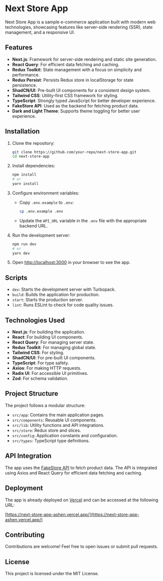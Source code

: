 # Next Store App

Next Store App is a sample e-commerce application built with modern web technologies, showcasing features like server-side rendering (SSR), state management, and a responsive UI.

## Features

- **Next.js**: Framework for server-side rendering and static site generation.
- **React Query**: For efficient data fetching and caching.
- **Redux Toolkit**: State management with a focus on simplicity and performance.
- **Redux Persist**: Persists Redux store in localStorage for state persistence.
- **ShadCN/UI**: Pre-built UI components for a consistent design system.
- **Tailwind CSS**: Utility-first CSS framework for styling.
- **TypeScript**: Strongly typed JavaScript for better developer experience.
- **FakeStore API**: Used as the backend for fetching product data.
- **Dark and Light Theme**: Supports theme toggling for better user experience.

## Installation

1. Clone the repository:
   ```bash
   git clone https://github.com/your-repo/next-store-app.git
   cd next-store-app
   ```

2. Install dependencies:
   ```bash
   npm install
   # or
   yarn install
   ```

3. Configure environment variables:
   - Copy `.env.example` to `.env`:
     ```bash
     cp .env.example .env
     ```
   - Update the `API_URL` variable in the `.env` file with the appropriate backend URL.

4. Run the development server:
   ```bash
   npm run dev
   # or
   yarn dev
   ```

5. Open [http://localhost:3000](http://localhost:3000) in your browser to see the app.

## Scripts

- `dev`: Starts the development server with Turbopack.
- `build`: Builds the application for production.
- `start`: Starts the production server.
- `lint`: Runs ESLint to check for code quality issues.

## Technologies Used

- **Next.js**: For building the application.
- **React**: For building UI components.
- **React Query**: For managing server state.
- **Redux Toolkit**: For managing global state.
- **Tailwind CSS**: For styling.
- **ShadCN/UI**: For pre-built UI components.
- **TypeScript**: For type safety.
- **Axios**: For making HTTP requests.
- **Radix UI**: For accessible UI primitives.
- **Zod**: For schema validation.

## Project Structure

The project follows a modular structure:

- `src/app`: Contains the main application pages.
- `src/components`: Reusable UI components.
- `src/lib`: Utility functions and API integrations.
- `src/store`: Redux store and slices.
- `src/config`: Application constants and configuration.
- `src/types`: TypeScript type definitions.

## API Integration

The app uses the [FakeStore API](https://fakestoreapi.com/) to fetch product data. The API is integrated using Axios and React Query for efficient data fetching and caching.

## Deployment

The app is already deployed on [Vercel](https://vercel.com/) and can be accessed at the following URL:

[https://next-store-app-ashen.vercel.app/](https://next-store-app-ashen.vercel.app/)

## Contributing

Contributions are welcome! Feel free to open issues or submit pull requests.

## License

This project is licensed under the MIT License.
